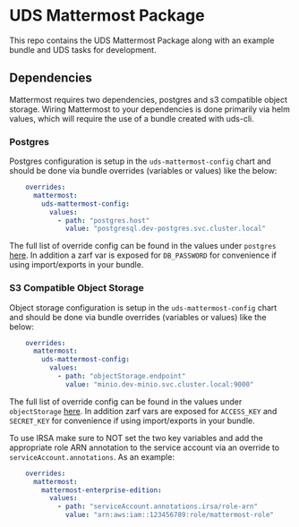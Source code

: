 # UDS Mattermost Package

This repo contains the UDS Mattermost Package along with an example bundle and UDS tasks for development.

## Dependencies

Mattermost requires two dependencies, postgres and s3 compatible object storage. Wiring Mattermost to your dependencies is done primarily via helm values, which will require the use of a bundle created with uds-cli.

### Postgres

Postgres configuration is setup in the `uds-mattermost-config` chart and should be done via bundle overrides (variables or values) like the below:
```yaml
    overrides:
      mattermost:
        uds-mattermost-config:
          values:
            - path: "postgres.host"
              value: "postgresql.dev-postgres.svc.cluster.local"
```

The full list of override config can be found in the values under `postgres` [here](./chart/values.yaml). In addition a zarf var is exposed for `DB_PASSWORD` for convenience if using import/exports in your bundle.

### S3 Compatible Object Storage

Object storage configuration is setup in the `uds-mattermost-config` chart and should be done via bundle overrides (variables or values) like the below:
```yaml
    overrides:
      mattermost:
        uds-mattermost-config:
          values:
            - path: "objectStorage.endpoint"
              value: "minio.dev-minio.svc.cluster.local:9000"
```

The full list of override config can be found in the values under `objectStorage` [here](./chart/values.yaml). In addition zarf vars are exposed for `ACCESS_KEY` and `SECRET_KEY` for convenience if using import/exports in your bundle.

To use IRSA make sure to NOT set the two key variables and add the appropriate role ARN annotation to the service account via an override to `serviceAccount.annotations`. As an example:
```yaml
    overrides:
      mattermost:
        mattermost-enterprise-edition:
          values:
            - path: "serviceAccount.annotations.irsa/role-arn"
              value: "arn:aws:iam::123456789:role/mattermost-role"
```
